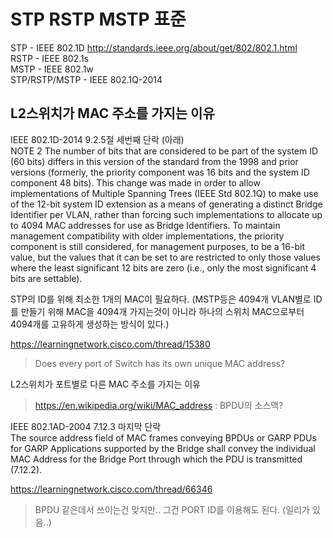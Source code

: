 <h1>STP RSTP MSTP 표준</h1>


STP - IEEE 802.1D http://standards.ieee.org/about/get/802/802.1.html <br>
RSTP - IEEE 802.1s <br>
MSTP - IEEE 802.1w <br>
STP/RSTP/MSTP - IEEE 802.1Q-2014 <br>


## L2스위치가 MAC 주소를 가지는 이유

IEEE 802.1D-2014 9.2.5절 세번째 단락 (아래) <br>
NOTE 2 The number of bits that are considered to be part of the system ID (60 bits) differs in this version of the
standard from the 1998 and prior versions (formerly, the priority component was 16 bits and the system ID component
48 bits). This change was made in order to allow implementations of Multiple Spanning Trees (IEEE Std 802.1Q) to
make use of the 12-bit system ID extension as a means of generating a distinct Bridge Identifier per VLAN, rather than
forcing such implementations to allocate up to 4094 MAC addresses for use as Bridge Identifiers. To maintain
management compatibility with older implementations, the priority component is still considered, for management
purposes, to be a 16-bit value, but the values that it can be set to are restricted to only those values where the least
significant 12 bits are zero (i.e., only the most significant 4 bits are settable).

STP의 ID를 위해 최소한 1개의 MAC이 필요하다. (MSTP등은 4094개 VLAN별로 ID를 만들기 위해 MAC을 4094개 가지는것이 아니라
하나의 스위치 MAC으로부터 4094개를 고유하게 생성하는 방식이 있다.) <br>

https://learningnetwork.cisco.com/thread/15380
> Does every port of Switch has its own unique MAC address?

L2스위치가 포트별로 다른 MAC 주소를 가지는 이유
> https://en.wikipedia.org/wiki/MAC_address : BPDU의 소스맥?

IEEE 802.1AD-2004 7.12.3 마지막 단락 <br>
The source address field of MAC frames conveying BPDUs or GARP PDUs for GARP Applications
supported by the Bridge shall convey the individual MAC Address for the Bridge Port through which the
PDU is transmitted (7.12.2).

https://learningnetwork.cisco.com/thread/66346
> BPDU 같은데서 쓰이는건 맞지만.. 그건 PORT ID를 이용해도 된다. (일리가 있음..) 


